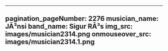 ------
pagination_pageNumber: 2276
musician_name: JÃ³nsi
band_name: Sigur RÃ³s
img_src: images/musician2314.png
onmouseover_src: images/musician2314.1.png
------